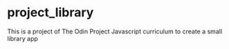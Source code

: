 # project_library
This is a project of The Odin Project Javascript curriculum to create a small library app
